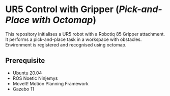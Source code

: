 # UR5 Control with Gripper (_Pick-and-Place with Octomap_)

This repository initialises a UR5 robot with a Robotiq 85 Gripper attachment. It performs a pick-and-place task in a workspace with obstacles. Environment is registered and recognised using octomap.

## Prerequisite

- Ubuntu 20.04
- ROS Noetic Ninjemys
- MoveIt! Motion Planning Framework
- Gazebo 11

